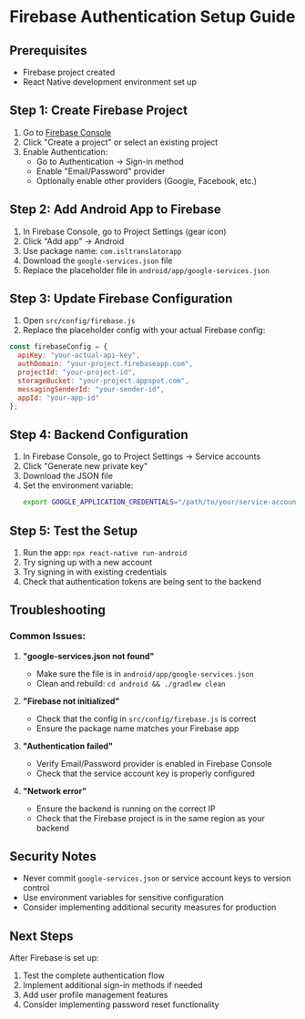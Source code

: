 # Firebase Authentication Setup Guide

## Prerequisites
- Firebase project created
- React Native development environment set up

## Step 1: Create Firebase Project

1. Go to [Firebase Console](https://console.firebase.google.com/)
2. Click "Create a project" or select an existing project
3. Enable Authentication:
   - Go to Authentication → Sign-in method
   - Enable "Email/Password" provider
   - Optionally enable other providers (Google, Facebook, etc.)

## Step 2: Add Android App to Firebase

1. In Firebase Console, go to Project Settings (gear icon)
2. Click "Add app" → Android
3. Use package name: `com.isltranslatorapp`
4. Download the `google-services.json` file
5. Replace the placeholder file in `android/app/google-services.json`

## Step 3: Update Firebase Configuration

1. Open `src/config/firebase.js`
2. Replace the placeholder config with your actual Firebase config:

```javascript
const firebaseConfig = {
  apiKey: "your-actual-api-key",
  authDomain: "your-project.firebaseapp.com",
  projectId: "your-project-id",
  storageBucket: "your-project.appspot.com",
  messagingSenderId: "your-sender-id",
  appId: "your-app-id"
};
```

## Step 4: Backend Configuration

1. In Firebase Console, go to Project Settings → Service accounts
2. Click "Generate new private key"
3. Download the JSON file
4. Set the environment variable:
   ```bash
   export GOOGLE_APPLICATION_CREDENTIALS="/path/to/your/service-account-key.json"
   ```

## Step 5: Test the Setup

1. Run the app: `npx react-native run-android`
2. Try signing up with a new account
3. Try signing in with existing credentials
4. Check that authentication tokens are being sent to the backend

## Troubleshooting

### Common Issues:

1. **"google-services.json not found"**
   - Make sure the file is in `android/app/google-services.json`
   - Clean and rebuild: `cd android && ./gradlew clean`

2. **"Firebase not initialized"**
   - Check that the config in `src/config/firebase.js` is correct
   - Ensure the package name matches your Firebase app

3. **"Authentication failed"**
   - Verify Email/Password provider is enabled in Firebase Console
   - Check that the service account key is properly configured

4. **"Network error"**
   - Ensure the backend is running on the correct IP
   - Check that the Firebase project is in the same region as your backend

## Security Notes

- Never commit `google-services.json` or service account keys to version control
- Use environment variables for sensitive configuration
- Consider implementing additional security measures for production

## Next Steps

After Firebase is set up:
1. Test the complete authentication flow
2. Implement additional sign-in methods if needed
3. Add user profile management features
4. Consider implementing password reset functionality 